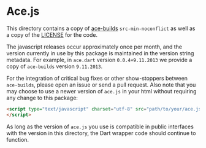 # Ace.js

This directory contains a copy of [ace-builds][] `src-min-noconflict` as well as
a copy of the [LICENSE][ace-license] for the code.

The javascript releases occur approximately once per month, and the version 
currently in use by this package is maintained in the version string 
metadata.  For example, in `ace.dart` version `0.0.4+9.11.2013` we provide a 
copy of `ace-builds` version `9.11.2013`.

For the integration of critical bug fixes or other show-stoppers between 
`ace-builds`, please open an issue or send a pull request.  Also note that you 
may choose to use a newer version of `ace.js` in your html without requiring 
any change to this package:

```html
<script type="text/javascript" charset="utf-8" src="path/to/your/ace.js">
</script>
```

As long as the version of `ace.js` you use is compatible in public interfaces 
with the version in this directory, the Dart wrapper code should continue to 
function.

[ace-builds]: https://github.com/ajaxorg/ace-builds/
[ace-license]: https://github.com/rmsmith/ace.dart/blob/master/lib/src/js/LICENSE
